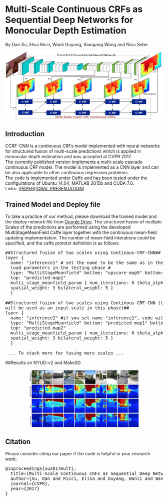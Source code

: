 # Multi-Scale Continuous CRFs as Sequential Deep Networks for Monocular Depth Estimation
By Dan Xu, Elisa Ricci, Wanli Ouyang, Xiaogang Wang and Nicu Sebe

<p align="center">
  <img src="examples/images/framework.jpg" width="800"/>
</p>

## Introduction
CCRF-CNN is a continuous CRFs model implemented with neural networks for structured fusion of multi-scale predictions which is applied in monocular depth estimation and was accepted at CVPR 2017. </br>
The currently published version implements a multi-scale cascade continuous CRF model. The model is implemented as a CNN layer and can be also applicable to other continuous regression problems. </br>
The code is implemented under Caffe and has been tested under the configurations of Ubuntu 14.04, MATLAB 2015b and CUDA 7.0.</br>
Links: [<a href='https://arxiv.org/pdf/1704.02157.pdf'>PAPER</a>][<a href='https://youtu.be/4mdqh6YGhgE'>ORAL PRESENTATION</a>]
## Trained Model and Deploy file 
To take a practice of our method, please download the trained model and the deploy network file from 
<a href="https://drive.google.com/open?id=0ByWGxNo3TouJRDFPdWF4UWFubVk">Google Drive</a>.
The structured fusion of multiple Scales of the predictions are performed using the developed MultiStageMeanField Caffe layer together with the continuous mean-field updating implementation. The number of mean-field interations could be specified, and the caffe prototxt definition is as follows:
<pre>##Structured fusion of two scales using Continous-CRF-CNN##
layer {
  name: "inference1" # set the name to be the same as in the training phase to 
  load parameters in the testing phase #
  type: "MultiStageMeanfield" bottom: "upscore-map5" bottom: "upscore-map4" bottom: "data" 
  top: "predicted-map1"
  multi_stage_meanfield_param { num_iterations: 6 theta_alpha: 22 theta_beta: 1 theta_gamma: 1 
  spatial_weight: 3 bilateral_weight: 5 } 
  }
  
##Structured fusion of two scales using Continous-CRF-CNN (the output of inference 1 
will be used as an input scale in this phase)##
layer {
  name: "inference2" #if you set name "inference1", code will load parameters from caffemodel#
  type: "MultiStageMeanfield" bottom: "predicted-map1" bottom: "upscore-map3" bottom: "data" 
  top: "predicted-map2"
  multi_stage_meanfield_param { num_iterations: 6 theta_alpha: 22 theta_beta: 1 theta_gamma: 1 
  spatial_weight: 3 bilateral_weight: 5 } 
  }
  
 ... To stack more for fusing more scales ...</pre>
 
##Results on NYUD-v2 and Make3D
<p align="center">
  <img src="examples/images/make3D.jpg" width="350"/>
</p>

## Citation
Please consider citing our paper if the code is helpful in your research work:
<pre>@inproceedings{xu2017multi,
  title={Multi-Scale Continuous CRFs as Sequential Deep Networks for Monocular Depth Estimation},
  author={Xu, Dan and Ricci, Elisa and Ouyang, Wanli and Wang, Xiaogang and Sebe, Nicu},
  journal={CVPR},
  year={2017}
}</pre>

